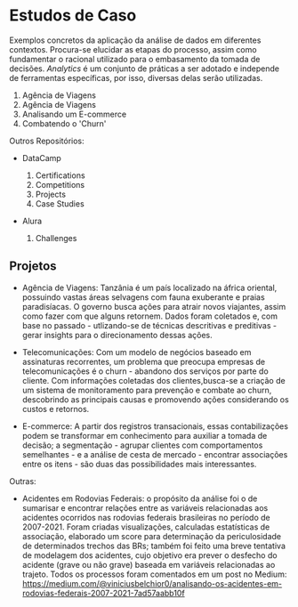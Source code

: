 # Estudos de Caso

Exemplos concretos da aplicação da análise de dados em diferentes contextos. Procura-se elucidar as etapas do processo, assim como fundamentar o racional utilizado para o embasamento da tomada de decisões. <em>Analytics</em> é um conjunto de práticas a ser adotado e independe de ferramentas específicas, por isso, diversas delas serão utilizadas.

1. Agência de Viagens
2. Agência de Viagens
3. Analisando um E-commerce
4. Combatendo o 'Churn'

Outros Repositórios:
* DataCamp
  1. Certifications
  2. Competitions
  3. Projects
  4. Case Studies

* Alura
  1. Challenges
   

## Projetos

* Agência de Viagens: Tanzânia é um país localizado na áfrica oriental, possuindo vastas áreas selvagens com fauna exuberante e praias paradisíacas. O governo busca ações para atrair novos viajantes, assim como fazer com que alguns retornem. Dados foram coletados e, com base no passado - utlizando-se de técnicas descritivas e preditivas - gerar insights para o direcionamento dessas ações.

* Telecomunicações: Com um modelo de negócios baseado em assinaturas recorrentes, um problema que preocupa empresas de telecomunicações é o churn - abandono dos serviços por parte do cliente. Com informações coletadas dos clientes,busca-se a criação de um sistema de monitoramento para prevenção e combate ao churn, descobrindo as principais causas e promovendo ações considerando os custos e retornos.

* E-commerce: A partir dos registros transacionais, essas contabilizações podem se transformar em conhecimento para auxiliar a tomada de decisão; a segmentação - agrupar clientes com comportamentos semelhantes - e a análise de cesta de mercado - encontrar associações entre os itens - são duas das possibilidades mais interessantes.

Outras:
* Acidentes em Rodovias Federais: o propósito da análise foi o de sumarisar e encontrar relações entre as variáveis relacionadas aos acidentes ocorridos nas rodovias federais brasileiras no período de 2007-2021. Foram criadas visualizações, calculadas estatísticas de associação, elaborado um score para determinação da periculosidade de determinados trechos das BRs; também foi feito uma breve tentativa de modelagem dos acidentes, cujo objetivo era prever o desfecho do acidente (grave ou não grave) baseada em variáveis relacionadas ao trajeto. Todos os processos foram comentados em um post no Medium: https://medium.com/@viniciusbelchior0/analisando-os-acidentes-em-rodovias-federais-2007-2021-7ad57aabb10f
